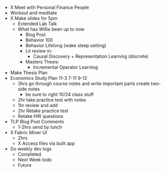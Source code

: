- X Meet with Personal Finance People
- Workout and meditate
- X Make slides for 5pm
    - Extended Lab Talk
    - What has Willie been up to now
        - Blog Post
        - Behavior 100
        - Behavior Lifelong (wake sleep setting)
        - Lit review in:
            - Causal Discovery + Representation Learning (discrete)
        - Masters Thesis:
            - Incremental Operator Learning
- Make Thesis Plan
- Economics Study Plan 11-3 7-11 9-12
    - 3hrs go through course notes and write important parts create two-side notes
        - be sure to right 10/24 class stuff
    - 2hr take practice test with notes
    - 1hr review and add
    - 2hr Retake practice test
    - Retake HW questions
- TLP Blog Post Comments
    - 1-2hrs send by lunch 
- X Fabric Miner UI
    - 2hrs
    - X Access files via built app
- Do weekly dev logs
    - Completed
    - Next Week todo
    - Future
